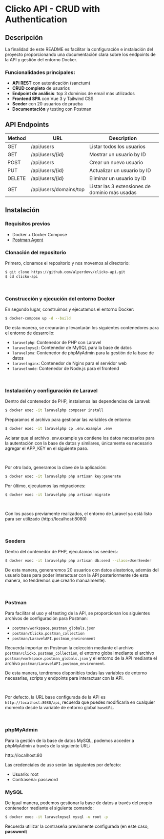 # Clicko API - CRUD with Authentication

## Descripción

La finalidad de este README es facilitar la configuración e instalación del proyecto proporcionando una documentación clara sobre los endpoints de la API y gestión del entorno Docker.

### Funcionalidades principales:

- **API REST** con autenticación (sanctum)
- **CRUD completo** de usuarios
- **Endpoint de análisis**: top 3 dominios de email más utilizados
- **Frontend SPA** con Vue 3 y Tailwind CSS
- **Seeder** con 20 usuarios de prueba
- **Documentación** y testing con Postman

## API Endpoints

| Method | URL | Description |
| --- | --- | --- |
| GET | /api/users | Listar todos los usuarios |
| GET | /api/users/{id} | Mostrar un usuario by ID |
| POST | /api/users | Crear un nuevo usuario |
| PUT | /api/users/{id} | Actualizar un usuario by ID |
| DELETE | /api/users/{id} | Eliminar un usuario by ID |
| GET | /api/users/domains/top | Listar las 3 extensiones de dominio más usadas |

## Instalación

### Requisitos previos

- Docker + Docker Compose
- [Postman Agent](https://www.postman.com/downloads/postman-agent/)

### Clonación del repositorio

Primero, clonamos el repositorio y nos movemos al directorio:

```bash
$ git clone https://github.com/alperdevv/clicko-api.git
$ cd clicko-api
```

<br>

### Construcción y ejecución del entorno Docker

En segundo lugar, construimos y ejecutamos el entorno Docker:

```bash
$ docker-compose up -d --build
```

De esta manera, se creararán y levantarán los siguientes contenedores para el entorno de desarrollo:

- `laravelphp`: Contenedor de PHP con Laravel
- `laravelmysql`: Contenedor de MySQL para la base de datos
- `laravelpma`: Contenedor de phpMyAdmin para la gestión de la base de datos
- `laravelnginx`: Contenedor de Nginx para el servidor web
- `laravelnode`: Contenedor de Node.js para el frontend

<br>

### Instalación y configuración de Laravel

Dentro del contenedor de PHP, instalamos las dependencias de Laravel:

```bash
$ docker exec -it laravelphp composer install
```

Preparamos el archivo para gestionar las variables de entorno:

```bash
$ docker exec -it laravelphp cp .env.example .env
```

Aclarar que el archivo .env.example ya contiene los datos necesarios para la autentación con la base de datos y similares, únicamente es necesario agregar el APP_KEY en el siguiente paso.

<br>

Por otro lado, generamos la clave de la aplicación:

```bash
$ docker exec -it laravelphp php artisan key:generate
```

Por último, ejecutamos las migraciones:

```bash
$ docker exec -it laravelphp php artisan migrate
```

<br>

Con los pasos previamente realizados, el entorno de Laravel ya está listo para ser utilizado (http://localhost:8080)

<br>

### Seeders

Dentro del contenedor de PHP, ejecutamos los seeders:

```bash
$ docker exec -it laravelphp php artisan db:seed --class=UserSeeder
```

De esta manera, generaremos 20 usuarios con datos aleatorios, además del usuario base para poder interactuar con la API posteriormente (de esta manera, no tendremos que crearlo manualmente).

<br>


### Postman

Para facilitar el uso y el testing de la API, se proporcionan los siguientes archivos de configuración para Postman:

- `postman/workspace.postman_globals.json`
- `postman/Clicko.postman_collection`
- `postman/LaravelAPI.postman_environment`

Recuerda importar en Postman la colección mediante el archivo `postman/Clicko.postman_collection`, el entorno global mediante el archivo `postman/workspace.postman_globals.json` y el entorno de la API mediante el archivo `postman/LaravelAPI.postman_environment`.

De esta manera, tendremos disponibles todas las variables de entorno necesarias, scripts y endpoints para interactuar con la API.

<br>

Por defecto, la URL base configurada de la API es `http://localhost:8080/api`, recuerda que puedes modificarla en cualquier momento desde la variable de entorno global `baseURL`.

<br>




### phpMyAdmin

Para la gestión de la base de datos MySQL, podemos acceder a phpMyAdmin a través de la siguiente URL:

http://localhost:80

Las credenciales de uso serán las siguientes por defecto:

- Usuario: root
- Contraseña: password

### MySQL

De igual manera, podemos gestionar la base de datos a través del propio contenedor mediante el siguiente comando:

```bash
$ docker exec -it laravelmysql mysql -u root -p
```

Recuerda utilizar la contraseña previamente configurada (en este caso, **password**)

<br>

 








